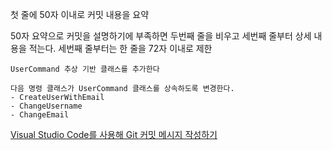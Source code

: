 
첫 줄에 50자 이내로 커밋 내용을 요약

50자 요약으로 커밋을 설명하기에 부족하면 두번째 줄을 비우고 세번째 줄부터 상세 내용을 적는다. 세번째 줄부터는 한 줄을 72자 이내로 제한
```log
UserCommand 추상 기반 클래스를 추가한다

다음 명령 클래스가 UserCommand 클래스를 상속하도록 변경한다.
- CreateUserWithEmail
- ChangeUsername
- ChangeEmail
```

[Visual Studio Code를 사용해 Git 커밋 메시지 작성하기](http://blog.weirdx.io/post/53799)

